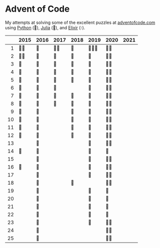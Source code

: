 # Advent of Code

My attempts at solving some of the excellent puzzles at [adventofcode.com](http://adventofcode.com/) using [Python](python/) (🐍), [Julia](julia/) (🎪), and [Elixir](elixir/) (💧).


|      | 2015 | 2016 | 2017 | 2018 | 2019 | 2020 | 2021 |
| ---: | ---- | ---- | ---- | ---- | ---- | ---- | ---- |
|    1 | 🐍💧   | 🐍    | 🐍💧   | 🐍    | 🐍🎪💧  | 🐍🎪   |      |
|    2 | 🐍💧   | 🐍    | 🐍    | 🐍    | 🐍    | 🐍🎪   |      |
|    3 | 🐍    | 🐍    | 🐍    | 🐍    | 🐍    | 🐍🎪   |      |
|    4 | 🐍    | 🐍    | 🐍    | 🐍    | 🐍    | 🐍🎪   |      |
|    5 | 🐍    | 🐍    | 🐍    | 🐍    | 🐍    | 🐍🎪   |      |
|    6 | 🐍    | 🐍    | 🐍    |      | 🐍    | 🐍🎪   |      |
|    7 | 🐍    | 🐍    | 🐍    | 🐍    | 🐍    | 🐍🎪   |      |
|    8 | 🐍    | 🐍    | 🐍    | 🐍    | 🐍    | 🐍🎪   |      |
|    9 | 🐍    | 🐍    |      | 🐍    | 🐍    | 🐍🎪   |      |
|   10 | 🐍    | 🐍    |      | 🐍    | 🐍    | 🐍🎪   |      |
|   11 | 🐍    | 🐍    |      | 🐍    | 🐍    | 🐍🎪   |      |
|   12 | 🐍    | 🐍    |      | 🐍    | 🐍    | 🐍🎪   |      |
|   13 |      | 🐍    |      |      | 🐍    | 🐍🎪   |      |
|   14 | 🎪    | 🐍    |      |      | 🐍    | 🐍    |      |
|   15 |      | 🐍    |      |      | 🐍    | 🐍🎪   |      |
|   16 | 🎪    | 🐍    |      |      | 🐍    | 🐍🎪   |      |
|   17 |      | 🐍    |      |      | 🐍    | 🐍🎪   |      |
|   18 |      | 🐍    |      | 🐍    |      | 🐍🎪   |      |
|   19 |      | 🐍    |      |      | 🐍    | 🐍    |      |
|   20 |      | 🐍    |      |      | 🐍    | 🎪    |      |
|   21 |      | 🐍    |      |      | 🐍    | 🎪    |      |
|   22 |      | 🐍    |      |      | 🐍    | 🎪    |      |
|   23 |      | 🐍    |      |      | 🐍    | 🐍🎪   |      |
|   24 |      | 🐍    |      |      |      | 🐍🎪   |      |
|   25 |      | 🐍    |      |      |      | 🐍🎪   |      |
